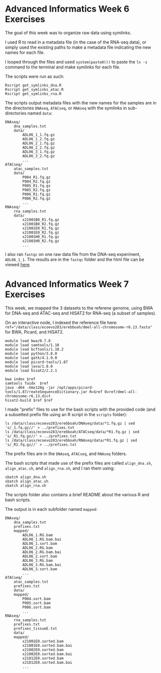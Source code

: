 # Advanced Informatics Week 6 Exercises

The goal of this week was to organize raw data using symlinks.

I used R to read in a metadata file (in the case of the RNA-seq data), or simply used the existing paths to make a metadata file indicating the new names for each file.

I looped through the files and used `system(paste0())` to paste the `ln -s` command to the terminal and make symlinks for each file.

The scripts were run as such:
```
Rscript get_symlinks_dna.R
Rscript get_symlinks_atac.R
Rscript get_symlinks_rna.R
```

The scripts output metadata files with the new names for the samples are in the directories `DNAseq`, `ATACseq`, or `RNAseq` with the symlinks in sub-directories named `data`:
```
DNAseq/
    dna_samples.txt
    data/
        ADL06_1_1.fq.gz
        ADL06_1_2.fq.gz
        ADL06_2_1.fq.gz
        ADL06_2_2.fq.gz
        ADL06_3_1.fq.gz
        ADL06_3_2.fq.gz
        ...
ATACseq/
    atac_samples.txt
    data/
        P004_R1.fq.gz
        P004_R2.fq.gz 
        P005_R1.fq.gz
        P005_R2.fq.gz
        P006_R1.fq.gz
        P006_R2.fq.gz
        ...
RNAseq/
    rna_samples.txt
    data/
        x21001B0_R1.fq.gz
        x21001B0_R2.fq.gz
        x21001E0_R1.fq.gz
        x21001E0_R2.fq.gz
        x21001H0_R1.fq.gz
        x21001H0_R2.fq.gz
        ...
```

I also ran `fastqc` on one raw data file from the DNA-seq experiment, `ADL06_1_1`. The results are in the `fastqc` folder and the html file can be viewed [here](http://crick.bio.uci.edu/erebboah/ADL06_1_1_fastqc.html). 

# Advanced Informatics Week 7 Exercises

This week, we mapped the 3 datasets to the referene genome, using BWA for DNA-seq and ATAC-seq and HISAT2 for RNA-seq (a subset of samples).

On an interactive node, I indexed the reference file here: `ref="/data/class/ecoevo283/erebboah/dmel-all-chromosome-r6.13.fasta"` for BWA, Picard, and HISAT2. 
```
module load bwa/0.7.8
module load samtools/1.10
module load bcftools/1.10.2
module load python/3.8.0
module load gatk/4.1.9.0
module load picard-tools/1.87
module load java/1.8.0
module load hisat2/2.2.1

bwa index $ref
samtools faidx  $ref
java -d64 -Xmx128g -jar /opt/apps/picard-tools/1.87/reateSequenceDictionary.jar R=$ref O=ref/dmel-all-chromosome-r6.13.dict
hisat2-build $ref $ref
```

I made "prefix" files to use for the bash scripts with the provided code (and a subsetted prefix file using an R script in the `scripts` folder):
```
ls /data/class/ecoevo283/erebboah/DNAseq/data/*1.fq.gz | sed 's/_1.fq.gz//' > ../prefixes.txt
ls /data/class/ecoevo283/erebboah/ATACseq/data/*R1.fq.gz | sed 's/_R1.fq.gz//' > ../prefixes.txt
ls /data/class/ecoevo283/erebboah/RNAseq/data/*R1.fq.gz | sed 's/_R1.fq.gz//' > ../prefixes.txt
```
The prefix files are in the `DNAseq`, `ATACseq`, and `RNAseq` folders.

The bash scripts that made use of the prefix files are called `align_dna.sh`, `align_atac.sh`, and `align_rna.sh`, and I ran them using:
```
sbatch align_dna.sh
sbatch align_atac.sh
sbatch align_rna.sh
```

The scripts folder also contains a brief README about the various R and bash scripts.

The output is in each subfolder named `mapped`:
```
DNAseq/
    dna_samples.txt
    prefixes.txt
    mapped/
        ADL06_1.RG.bam
        ADL06_1.RG.bam.bai
        ADL06_1.sort.bam
        ADL06_2.RG.bam
        ADL06_2.RG.bam.bai
        ADL06_2.sort.bam
        ADL06_3.RG.bam
        ADL06_3.RG.bam.bai
        ADL06_3.sort.bam
        ...
ATACseq/
    atac_samples.txt
    prefixes.txt
    data/
    mapped/
        P004.sort.bam
        P005.sort.bam
        P006.sort.bam
        ...
RNAseq/
    rna_samples.txt
    prefixes.txt
    prefixes_tissueE.txt
    data/
    mapped/
        x21001E0.sorted.bam
        x21001E0.sorted.bam.bai
        x21002E0.sorted.bam
        x21002E0.sorted.bam.bai
        x21012E0.sorted.bam
        x21012E0.sorted.bam.bai
        ...
```

